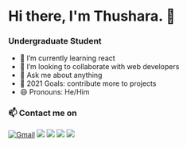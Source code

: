 # Hi there, I'm Thushara. 👋

### Undergraduate Student

   - 🌱 I’m currently learning react
   - 👯 I’m looking to collaborate with web developers
   - 💬 Ask me about anything 
   - 🥅 2021 Goals: contribute more to projects
   - 😄 Pronouns: He/Him

### 📫 Contact me on

[![Gmail](https://img.shields.io/badge/-GMAIL-D14836?style=for-the-badge&logo=gmail&logoColor=white)](mailto:thusharathiwanka123@gmail.com)
[<img src="https://img.shields.io/badge/linkedin-%230077B5.svg?&style=for-the-badge&logo=linkedin&logoColor=white" />](https://www.linkedin.com/in/thushara-thiwanka-3b4392197/)
[<img src = "https://img.shields.io/badge/instagram-%23E4405F.svg?&style=for-the-badge&logo=instagram&logoColor=white">](https://www.instagram.com/thusharathiwanka.___/)
[<img src = "https://img.shields.io/badge/facebook-%231877F2.svg?&style=for-the-badge&logo=facebook&logoColor=white">](https://www.facebook.com/thushara.thiwanka.7/)
[<img src="https://img.shields.io/badge/twitter-%231DA1F2.svg?&style=for-the-badge&logo=twitter&logoColor=white" />](https://twitter.com/tandt97)
